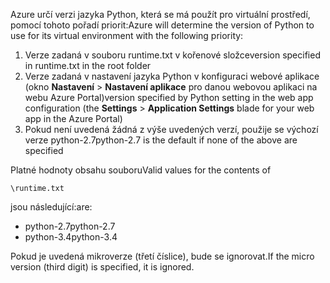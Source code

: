 <span data-ttu-id="eb5e6-101">Azure určí verzi jazyka Python, která se má použít pro virtuální prostředí, pomocí tohoto pořadí priorit:</span><span class="sxs-lookup"><span data-stu-id="eb5e6-101">Azure will determine the version of Python to use for its virtual environment with the following priority:</span></span>

1. <span data-ttu-id="eb5e6-102">Verze zadaná v souboru runtime.txt v kořenové složce</span><span class="sxs-lookup"><span data-stu-id="eb5e6-102">version specified in runtime.txt in the root folder</span></span>
2. <span data-ttu-id="eb5e6-103">Verze zadaná v nastavení jazyka Python v konfiguraci webové aplikace (okno **Nastavení** > **Nastavení aplikace** pro danou webovou aplikaci na webu Azure Portal)</span><span class="sxs-lookup"><span data-stu-id="eb5e6-103">version specified by Python setting in the web app configuration (the **Settings** > **Application Settings** blade for your web app in the Azure Portal)</span></span>
3. <span data-ttu-id="eb5e6-104">Pokud není uvedená žádná z výše uvedených verzí, použije se výchozí verze python-2.7</span><span class="sxs-lookup"><span data-stu-id="eb5e6-104">python-2.7 is the default if none of the above are specified</span></span>

<span data-ttu-id="eb5e6-105">Platné hodnoty obsahu souboru</span><span class="sxs-lookup"><span data-stu-id="eb5e6-105">Valid values for the contents of</span></span> 

    \runtime.txt

<span data-ttu-id="eb5e6-106">jsou následující:</span><span class="sxs-lookup"><span data-stu-id="eb5e6-106">are:</span></span>

* <span data-ttu-id="eb5e6-107">python-2.7</span><span class="sxs-lookup"><span data-stu-id="eb5e6-107">python-2.7</span></span>
* <span data-ttu-id="eb5e6-108">python-3.4</span><span class="sxs-lookup"><span data-stu-id="eb5e6-108">python-3.4</span></span>

<span data-ttu-id="eb5e6-109">Pokud je uvedená mikroverze (třetí číslice), bude se ignorovat.</span><span class="sxs-lookup"><span data-stu-id="eb5e6-109">If the micro version (third digit) is specified, it is ignored.</span></span>


